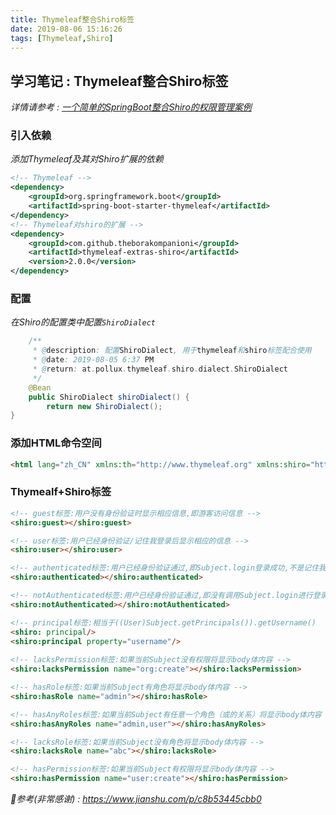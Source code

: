 ```yaml
---
title: Thymeleaf整合Shiro标签
date: 2019-08-06 15:16:26
tags: [Thymeleaf,Shiro]
---
```


## 学习笔记 : Thymeleaf整合Shiro标签
*详情请参考 : [一个简单的SpringBoot整合Shiro的权限管理案例](https://github.com/YUbuntu0109/Shiro-learning/tree/master/spring%20boot%20project%20with%20shiro)*

### 引入依赖
*添加Thymeleaf及其对Shiro扩展的依赖*
```xml
<!-- Thymeleaf -->
<dependency>
    <groupId>org.springframework.boot</groupId>
    <artifactId>spring-boot-starter-thymeleaf</artifactId>
</dependency>
<!-- Thymeleaf对shiro的扩展 -->
<dependency>
    <groupId>com.github.theborakompanioni</groupId>
    <artifactId>thymeleaf-extras-shiro</artifactId>
    <version>2.0.0</version>
</dependency>
```

### 配置
*在Shiro的配置类中配置`ShiroDialect`*
```java
    /**
     * @description: 配置ShiroDialect, 用于thymeleaf和shiro标签配合使用
     * @date: 2019-08-05 6:37 PM
     * @return: at.pollux.thymeleaf.shiro.dialect.ShiroDialect
     */
    @Bean
    public ShiroDialect shiroDialect() {
        return new ShiroDialect();
}
```

### 添加HTML命令空间
```html
<html lang="zh_CN" xmlns:th="http://www.thymeleaf.org" xmlns:shiro="http://www.pollix.at/thymeleaf/shiro">
```

### Thymealf+Shiro标签
```html
<!-- guest标签:用户没有身份验证时显示相应信息,即游客访问信息 -->
<shiro:guest></shiro:guest>

<!-- user标签:用户已经身份验证/记住我登录后显示相应的信息 -->
<shiro:user></shiro:user>

<!-- authenticated标签:用户已经身份验证通过,即Subject.login登录成功,不是记住我登录的 -->
<shiro:authenticated></shiro:authenticated>

<!-- notAuthenticated标签:用户已经身份验证通过,即没有调用Subject.login进行登录,包括记住我,自动登录的也属于未进行身份验证 -->
<shiro:notAuthenticated></shiro:notAuthenticated>

<!-- principal标签:相当于((User)Subject.getPrincipals()).getUsername()  -->
<shiro: principal/>
<shiro:principal property="username"/>
　　
<!-- lacksPermission标签:如果当前Subject没有权限将显示body体内容 -->
<shiro:lacksPermission name="org:create"></shiro:lacksPermission>

<!-- hasRole标签:如果当前Subject有角色将显示body体内容 -->
<shiro:hasRole name="admin"></shiro:hasRole>

<!-- hasAnyRoles标签:如果当前Subject有任意一个角色（或的关系）将显示body体内容 -->
<shiro:hasAnyRoles name="admin,user"></shiro:hasAnyRoles>

<!-- lacksRole标签:如果当前Subject没有角色将显示body体内容 -->
<shiro:lacksRole name="abc"></shiro:lacksRole>　

<!-- hasPermission标签:如果当前Subject有权限将显示body体内容 -->
<shiro:hasPermission name="user:create"></shiro:hasPermission>
```



*🙂参考(非常感谢) : https://www.jianshu.com/p/c8b53445cbb0*
